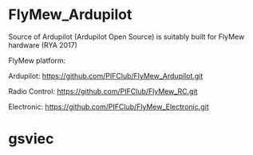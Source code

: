 # FlyMew_Ardupilot
Source of Ardupilot (Ardupilot Open Source) is suitably built for FlyMew hardware (RYA 2017)

FlyMew platform:

Ardupilot: https://github.com/PIFClub/FlyMew_Ardupilot.git

Radio Control: https://github.com/PIFClub/FlyMew_RC.git

Electronic: https://github.com/PIFClub/FlyMew_Electronic.git
# gsviec
